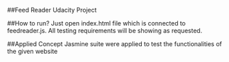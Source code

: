 ##Feed Reader Udacity Project


##How to run?
Just open index.html file which is connected to feedreader.js.
All testing requirements will be showing as requested.



##Applied Concept
Jasmine suite were applied to test the functionalities of the given website 

